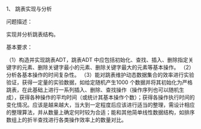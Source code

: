 1、 跳表实现与分析

问题描述：

实现并分析跳表结构。

基本要求：

（1）构造并实现跳表ADT，跳表ADT 中应包括初始化、查找、插入、删除指定关键字的元素、删除关键字最小的元素、删除关键字最大的元素等基本操作。 
（2）分析各基本操作的时间复杂性。
（3）能对跳表维护动态数据集合的效率进行实验验证，获得一定量的实验数据，如给定随机产生1000 个数据并将其初始化为严格跳表，在此基础上进行一系列插入、删除、查找操作（操作序列也可以随机生成），获得各种操作的平均时间（或统计其基本操作个数）；获得各操作执行时间的变化情况。应该是越来越大，当大到一定程度后应该进行适当的整理，需设计相应的整理算法，并从数量上确定何时较为合适；能和其他简单线性数据结构，如排序数组上的折半查找进行各类操作效率上的数量对比。
